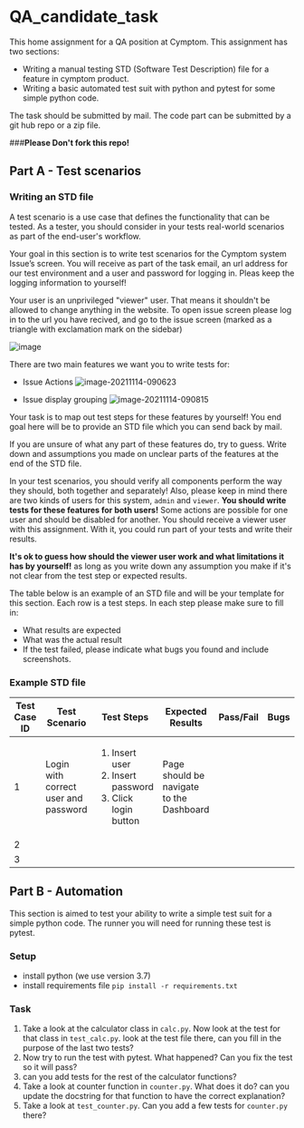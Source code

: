 # QA_candidate_task
This home assignment for a QA position at Cymptom.
This assignment has two sections:
* Writing a manual testing STD (Software Test Description) file for a feature in cymptom product.
* Writing a basic automated test suit with python and pytest for some simple python code.

The task should be submitted by mail. The code part can be submitted by a git hub repo or a zip file.

###**Please Don't fork this repo!**

## Part A - Test scenarios

### Writing an STD file
A test scenario is a use case that defines the functionality that can be tested. 
As a tester, you should consider in your tests real-world scenarios as part of the end-user's workflow.

Your goal in this section is to write test scenarios for the Cymptom system Issue’s screen.
You will receive as part of the task email, an url address for our test environment and a user and password for logging in.
Pleas keep the logging information to yourself!

Your user is an unprivileged "viewer" user. That means it shouldn't be allowed to change anything in the website.
To open issue screen please log in to the url you have recived, and go to the issue screen (marked as a triangle with exclamation mark on the sidebar)

![image](https://user-images.githubusercontent.com/92513421/142606033-5d2287fc-eb3d-4b4a-9423-9f7186273f4b.png)


There are two main features we want you to write tests for:
* Issue Actions
![image-20211114-090623](https://user-images.githubusercontent.com/92513421/142605690-9068636d-2dc7-4a9b-8506-6bc63e7de962.png)

* Issue display grouping
![image-20211114-090815](https://user-images.githubusercontent.com/92513421/142605785-40447be9-6729-479b-8c88-26b1930d9c53.png)

Your task is to map out test steps for these features by yourself! 
You end goal here will be to provide an STD file which you can send back by mail.

If you are unsure of what any part of these features do, try to guess.
Write down and assumptions you made on unclear parts of the features at the end of the STD file.

In your test scenarios, you should verify all components perform the way they should, both together and separately!
Also, please keep in mind there are two kinds of users for this system, `admin` and `viewer`.
**You should write tests for these features for both users!**
Some actions are possible for one user and should be disabled for another.
You should receive a viewer user with this assignment. 
With it, you could run part of your tests and write their results.

**It's ok to guess how should the viewer user work and what limitations it has by yourself!**
as long as you write down any assumption you make if it's not clear from the test step or expected results.

The table below is an example of an STD file and will be your template for this section. Each row is a test steps.
In each step please make sure to fill in:
* What results are expected
* What was the actual result 
* If the test failed, please indicate what bugs you found and include screenshots.

### Example STD file
| Test Case ID | Test Scenario | Test Steps | Expected Results | Pass/Fail | Bugs |
| ----------- | ----------- | ----------- |----------- |----------- |----------- |
| 1 | Login with correct user and password | <ol><li>Insert user</li><li>Insert password</li><li>Click login button</li></ol> | Page should be navigate to the Dashboard
| 2 |  |
| 3 |  |

## Part B - Automation
This section is aimed to test your ability to write a simple test suit for a simple python code.
The runner you will need for running these test is pytest.

### Setup
* install python (we use version 3.7)
* install requirements file `pip install -r requirements.txt`

### Task

1) Take a look at the calculator class in `calc.py`. Now look at the test for that class in `test_calc.py`.
look at the test file there, can you fill in the purpose of the last two tests?
2) Now try to run the test with pytest. What happened? Can you fix the test so it will pass?
3) can you add tests for the rest of the calculator functions?
5) Take a look at counter function in `counter.py`.
What does it do? can you update the docstring for that function to have the correct explanation?
6) Take a look at `test_counter.py`. Can you add a few tests for `counter.py` there?



